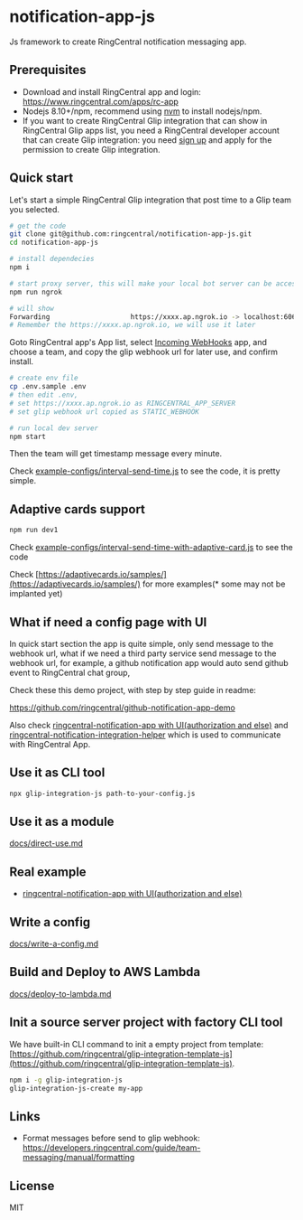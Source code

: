 # notification-app-js

Js framework to create RingCentral notification messaging app.

## Prerequisites

- Download and install RingCentral app and login: https://www.ringcentral.com/apps/rc-app
- Nodejs 8.10+/npm, recommend using [nvm](https://github.com/creationix/nvm) to install nodejs/npm.
- If you want to create RingCentral Glip integration that can show in RingCentral Glip apps list, you need a RingCentral developer account that can create Glip integration: you need [sign up](https://developers.ringcentral.com/) and apply for the permission to create Glip integration.

## Quick start

Let's start a simple RingCentral Glip integration that post time to a Glip team you selected.

```bash
# get the code
git clone git@github.com:ringcentral/notification-app-js.git
cd notification-app-js

# install dependecies
npm i

# start proxy server, this will make your local bot server can be accessed by RingCentral service
npm run ngrok

# will show
Forwarding                    https://xxxx.ap.ngrok.io -> localhost:6066
# Remember the https://xxxx.ap.ngrok.io, we will use it later
```

Goto RingCentral app's App list, select [Incoming WebHooks](https://www.ringcentral.com/apps/glip-webhooks) app, and choose a team, and copy the glip webhook url for later use, and confirm install.

```bash
# create env file
cp .env.sample .env
# then edit .env,
# set https://xxxx.ap.ngrok.io as RINGCENTRAL_APP_SERVER
# set glip webhook url copied as STATIC_WEBHOOK

# run local dev server
npm start
```

Then the team will get timestamp message every minute.

Check [example-configs/interval-send-time.js](example-configs/interval-send-time.js) to see the code, it is pretty simple.

## Adaptive cards support

```bash
npm run dev1
```

Check [example-configs/interval-send-time-with-adaptive-card.js](example-configs/interval-send-time-with-adaptive-card.js) to see the code

Check [https://adaptivecards.io/samples/](https://adaptivecards.io/samples/) for more examples(* some may not be implanted yet)

## What if need a config page with UI

In quick start section the app is quite simple, only send message to the webhook url, what if we need a third party service send message to the webhook url, for example, a github notification app would auto send github event to RingCentral chat group,

Check these this demo project, with step by step guide in readme:

https://github.com/ringcentral/github-notification-app-demo

Also check [ringcentral-notification-app with UI(authorization and else)](https://github.com/ringcentral/ringcentral-notification-demo-ui-app) and [ringcentral-notification-integration-helper](https://github.com/ringcentral/ringcentral-notification-integration-helper) which is used to communicate with RingCentral App.

## Use it as CLI tool

```bash
npx glip-integration-js path-to-your-config.js
```

## Use it as a module

[docs/direct-use.md](docs/direct-use.md)

## Real example

- [ringcentral-notification-app with UI(authorization and else)](https://github.com/ringcentral/ringcentral-notification-demo-ui-app)

## Write a config

[docs/write-a-config.md](docs/write-a-config.md)

## Build and Deploy to AWS Lambda

[docs/deploy-to-lambda.md](docs/deploy-to-lambda.md)

## Init a source server project with factory CLI tool

We have built-in CLI command to init a empty project from template: [https://github.com/ringcentral/glip-integration-template-js](https://github.com/ringcentral/glip-integration-template-js).

```bash
npm i -g glip-integration-js
glip-integration-js-create my-app
```

## Links

- Format messages before send to glip webhook: https://developers.ringcentral.com/guide/team-messaging/manual/formatting

## License

MIT
